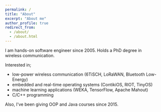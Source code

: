 ```yaml
---
permalink: /
title: "About"
excerpt: "About me"
author_profile: true
redirect_from: 
  - /about/
  - /about.html
---
```


I am hands-on software engineer since 2005. Holds a PhD degree in wireless communication.

Interested in; 
* low-power wireless communication (6TiSCH, LoRaWAN, Bluetooth Low-Energy)
* embedded and real-time operating systems (ContikiOS, RIOT, TinyOS) 
* machine learning applications (WEKA, TensorFlow, Apache Mahout) 
* C/C++ programming

Also, I've been giving OOP and Java courses since 2015. 


